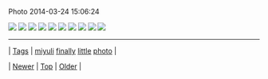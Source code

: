 <!--
title: Photo 2014-03-24 15
date: 2020-06-28T15:27:00.274Z
tags: miyuli, finally, little, photo
-->


Photo 2014-03-24 15:06:24

![](80578283382-0.jpg)
![](80578283382-1.jpg)
![](80578283382-2.jpg)
![](80578283382-3.jpg)
![](80578283382-4.jpg)
![](80578283382-5.jpg)
![](80578283382-6.jpg)
![](80578283382-7.jpg)
![](80578283382-8.jpg)
![](80578283382-9.jpg)

<!--BOTTOM-POST-NAVIGATION-->
---

| [Tags](tags.md) | [miyuli](tag-miyuli.md) [finally](tag-finally.md) [little](tag-little.md) [photo](tag-photo.md) |

| [Newer](80577631906.md) | [Top](index.md) | [Older](80578295749.md) |